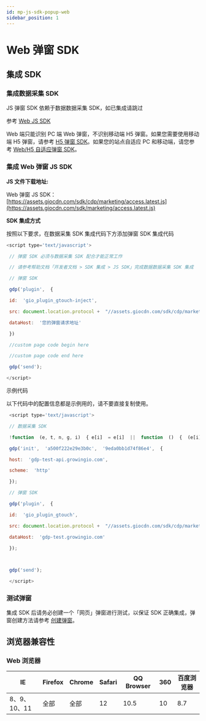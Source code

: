 ```yaml
---
id: mp-js-sdk-popup-web
sidebar_position: 1
---
```


# Web 弹窗 SDK

## 集成 SDK[](#ji-cheng-sdk)

### 集成数据采集 SDK[](#1-ji-cheng-shu-ju-cai-ji-sdk)

JS 弹窗 SDK 依赖于数据数据采集 SDK，如已集成请跳过

参考 [Web JS SDK](/op/v/2.0/developer-manual/sdkintegrated/client-sdk-3.0/web-js-sdk)​

Web 端只能识别 PC 端 Web 弹窗，不识别移动端 H5 弹窗。如果您需要使用移动端 H5 弹窗，请参考 [H5 弹窗 SDK](/op/v/2.0/developer-manual/sdkintegrated/mp/js-sdk/h5-tan-chuang-sdk)。如果您的站点自适应 PC 和移动端，请您参考 [Web/H5 自适应弹窗 SDK](/op/v/2.0/developer-manual/sdkintegrated/mp/js-sdk/webh5-zi-kuo-ying-tan-chuang-sdk)。


### 集成 Web 弹窗 JS SDK[](#2-ji-cheng-web-dan-chuang-js-sdk)

**JS 文件下载地址:**

Web 弹窗 JS SDK： [https://assets.giocdn.com/sdk/cdp/marketing/access.latest.js](https://assets.giocdn.com/sdk/marketing/access.latest.js)​

**SDK 集成方式**

按照以下要求，在数据采集 SDK 集成代码下方添加弹窗 SDK 集成代码

```js
<script type='text/javascript'>

 // 弹窗 SDK 必须与数据采集 SDK 配合才能正常工作

 // 请参考帮助文档「开发者文档 > SDK 集成 > JS SDK」完成数据数据采集 SDK 集成

 // 弹窗 SDK

 gdp('plugin',  {

 id:  'gio_plugin_gtouch-inject',

 src: document.location.protocol +  "//assets.giocdn.com/sdk/cdp/marketing/access.latest.js",

 dataHost:  '您的弹窗请求地址'

 })

 //custom page code begin here

 //custom page code end here

 gdp('send');

</script>
```

示例代码

以下代码中的配置信息都是示例用的，请不要直接复制使用。

```js
 <script type='text/javascript'>

 // 数据采集 SDK 

 !function  (e, t, n, g, i)  { e[i]  = e[i]  ||  function  ()  {  (e[i].q = e[i].q ||  []).push(arguments)  }, n = t.createElement("script"), tag = t.getElementsByTagName("script")[0], n.async  =  1, n.src = g, tag.parentNode.insertBefore(n, tag)  }(window, document,  "script",  "https://assets.giocdn.com/cdp/gio.js",  "gdp");

 gdp('init',  'a500f222e29e3b0c',  '9eda0bb1d74f86e4',  {

 host:  'gdp-test-api.growingio.com',

 scheme:  'http'

 });

 // 弹窗 SDK

 gdp('plugin',  {

 id:  'gio_plugin_gtouch',

 src: document.location.protocol +  "//assets.giocdn.com/sdk/cdp/marketing/access.latest.js",

 dataHost:  'gdp-test.growingio.com'

 });

​

 gdp('send');

 </script>
```

### 测试弹窗[](#3-ce-shi-dan-chuang)

集成 SDK 后请务必创建一个「网页」弹窗进行测试，以保证 SDK 正确集成，弹窗创建方法请参考 [创建弹窗](/op/v/2.0/product-manual/mp/mp/popup/create)。


## 浏览器兼容性[](#liu-lan-qi-jian-rong-xing)

### Web 浏览器[](#web-liu-lan-qi)

| IE  | Firefox | Chrome | Safari | QQ Browser | 360 | 百度浏览器 |
| --- | --- | --- | --- | --- | --- | --- |
| 8、9、10、11 | 全部  | 全部  | 12  | 10.5 | 10  | 8.7 |
